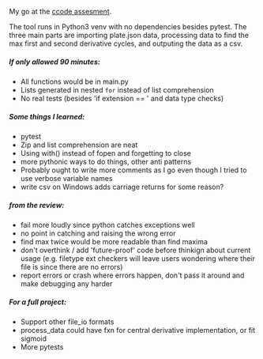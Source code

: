 My go at the [ccode assesment](https://github.com/ChromaCodeINC/challenge-core-methods).

The tool runs in Python3 venv with no dependencies besides pytest.
The three main parts are importing plate.json data, processing data to find the 
max first and second derivative cycles, and outputing the data as a csv.

##### If only allowed 90 minutes:

* All functions would be in main.py
* Lists generated in nested `for` instead of list comprehension
* No real tests (besides 'if extension == <filetype>' and data type checks)

##### Some things I learned:
* pytest
* Zip and list comprehension are neat
* Using with() instead of fopen and forgetting to close
* more pythonic ways to do things, other anti patterns
* Probably ought to write more comments as I go even though I tried to use verbose variable names
* write csv on Windows adds carriage returns for some reason?
##### from the review:
* fail more loudly since python catches exceptions well
* no point in catching and raising the wrong error
* find max twice would be more readable than find maxima 
* don't overthink / add 'future-proof' code before thinkign about current usage (e.g. filetype ext checkers will leave 
  users wondering where their file is since there are no errors)
* report errors or crash where errors happen, don't pass it around and make debugging any harder
  
##### For a full project:

* Support other file_io formats
* process_data could have fxn for central derivative implementation, or fit sigmoid
* More pytests

